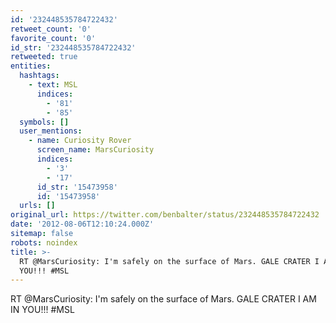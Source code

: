```yaml
---
id: '232448535784722432'
retweet_count: '0'
favorite_count: '0'
id_str: '232448535784722432'
retweeted: true
entities:
  hashtags:
    - text: MSL
      indices:
        - '81'
        - '85'
  symbols: []
  user_mentions:
    - name: Curiosity Rover
      screen_name: MarsCuriosity
      indices:
        - '3'
        - '17'
      id_str: '15473958'
      id: '15473958'
  urls: []
original_url: https://twitter.com/benbalter/status/232448535784722432
date: '2012-08-06T12:10:24.000Z'
sitemap: false
robots: noindex
title: >-
  RT @MarsCuriosity: I'm safely on the surface of Mars. GALE CRATER I AM IN
  YOU!!! #MSL
---
```


RT @MarsCuriosity: I'm safely on the surface of Mars. GALE CRATER I AM IN YOU!!! #MSL